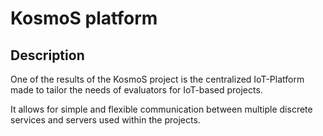 # KosmoS platform

## Description
One of the results of the KosmoS project is the centralized IoT-Platform made to tailor the needs of evaluators for IoT-based projects.

It allows for simple and flexible communication between multiple discrete services and servers used within the projects.

 

